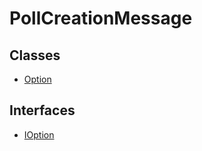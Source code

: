 # PollCreationMessage

## Classes

- [Option](classes/Option.md)

## Interfaces

- [IOption](interfaces/IOption.md)
